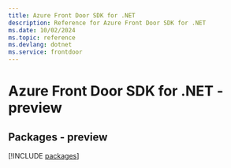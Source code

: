 ```yaml
---
title: Azure Front Door SDK for .NET
description: Reference for Azure Front Door SDK for .NET
ms.date: 10/02/2024
ms.topic: reference
ms.devlang: dotnet
ms.service: frontdoor
---
```

# Azure Front Door SDK for .NET - preview
## Packages - preview
[!INCLUDE [packages](front-door-index.md)]